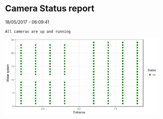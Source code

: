 Camera Status report
================
18/05/2017 - 06:09:41

    All cameras are up and running

![](camreport_files/figure-markdown_github/unnamed-chunk-2-1.png)
